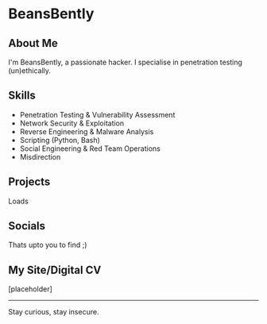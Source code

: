 # BeansBently

## About Me

I'm BeansBently, a passionate hacker. I specialise in penetration testing (un)ethically.

## Skills

- Penetration Testing & Vulnerability Assessment  
- Network Security & Exploitation  
- Reverse Engineering & Malware Analysis  
- Scripting (Python, Bash)  
- Social Engineering & Red Team Operations
- Misdirection

## Projects
Loads

## Socials
Thats upto you to find ;) 

## My Site/Digital CV
[placeholder]

---

Stay curious, stay insecure.
